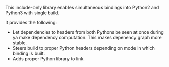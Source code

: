 This include-only library enables simultaneous bindings into Python2 and Python3 with single build.

It provides the following:
- Let dependencies to headers from both Pythons be seen at once during ya make dependency computation. This makes depenency graph more stable.
- Steers build to proper Python headers depending on mode in which binding is built.
- Adds proper Python library to link.

